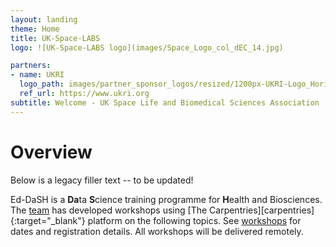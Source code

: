 ```yaml
---
layout: landing
theme: Home
title: UK-Space-LABS
logo: ![UK-Space-LABS logo](images/Space_Logo_col_dEC_14.jpg)

partners:
- name: UKRI
  logo_path: images/partner_sponsor_logos/resized/1200px-UKRI-Logo_Horiz-RGB_xs.jpeg
  ref_url: https://www.ukri.org
subtitle: Welcome - UK Space Life and Biomedical Sciences Association
---
```



# Overview

Below is a legacy filler text -- to be updated!

Ed-DaSH is a **Da**ta **S**cience training programme for **H**ealth and Biosciences. The [team](ed_dash_team.html) has developed workshops using [The Carpentries][carpentries]{:target="_blank"} platform on the following topics. See [workshops](workshops.html) for dates and registration details. All workshops will be delivered remotely.



